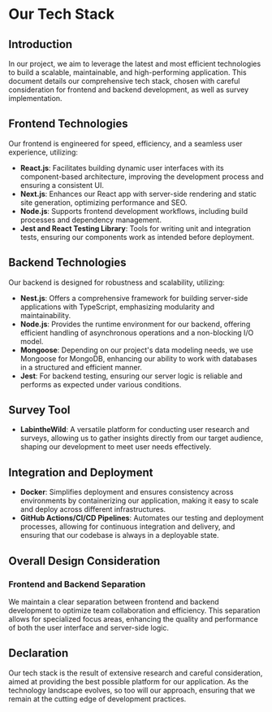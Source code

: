# Our Tech Stack

## Introduction

In our project, we aim to leverage the latest and most efficient technologies to build a scalable, maintainable, and high-performing application. This document details our comprehensive tech stack, chosen with careful consideration for frontend and backend development, as well as survey implementation.

## Frontend Technologies

Our frontend is engineered for speed, efficiency, and a seamless user experience, utilizing:

- **React.js**: Facilitates building dynamic user interfaces with its component-based architecture, improving the development process and ensuring a consistent UI.
- **Next.js**: Enhances our React app with server-side rendering and static site generation, optimizing performance and SEO.
- **Node.js**: Supports frontend development workflows, including build processes and dependency management.
- **Jest and React Testing Library**: Tools for writing unit and integration tests, ensuring our components work as intended before deployment.

## Backend Technologies

Our backend is designed for robustness and scalability, utilizing:

- **Nest.js**: Offers a comprehensive framework for building server-side applications with TypeScript, emphasizing modularity and maintainability.
- **Node.js**: Provides the runtime environment for our backend, offering efficient handling of asynchronous operations and a non-blocking I/O model.
- **Mongoose**: Depending on our project's data modeling needs, we use Mongoose for MongoDB, enhancing our ability to work with databases in a structured and efficient manner.
- **Jest**: For backend testing, ensuring our server logic is reliable and performs as expected under various conditions.

## Survey Tool

- **LabintheWild**: A versatile platform for conducting user research and surveys, allowing us to gather insights directly from our target audience, shaping our development to meet user needs effectively.

## Integration and Deployment

- **Docker**: Simplifies deployment and ensures consistency across environments by containerizing our application, making it easy to scale and deploy across different infrastructures.
- **GitHub Actions/CI/CD Pipelines**: Automates our testing and deployment processes, allowing for continuous integration and delivery, and ensuring that our codebase is always in a deployable state.

## Overall Design Consideration

### Frontend and Backend Separation

We maintain a clear separation between frontend and backend development to optimize team collaboration and efficiency. This separation allows for specialized focus areas, enhancing the quality and performance of both the user interface and server-side logic.

## Declaration

Our tech stack is the result of extensive research and careful consideration, aimed at providing the best possible platform for our application. As the technology landscape evolves, so too will our approach, ensuring that we remain at the cutting edge of development practices.

